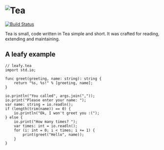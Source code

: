 # ![Tea](https://cloud.githubusercontent.com/assets/3391295/14614369/372907fa-05a1-11e6-8272-956c2cc447cb.png)

[![Build Status](https://travis-ci.org/TeaLang/tea.svg?branch=master)](https://travis-ci.org/TeaLang/tea)

Tea is small, code written in Tea simple and short.
It was crafted for reading, extending and maintaining.

## A leafy example
```tea
// leafy.tea
import std.io;

func greet(greeting, name: string): string {
    return "%s, %s!" % [greeting, name];
}

io.println("You called", args.join(","));
io.print("Please enter your name: ");
var name: string = io.readln();
if (length(trim(name)) == 0) {
    io.println("Ok, I won't greet you :(");
} else {
    io.print("How many times? ");
    var times: int = io.readln();
    for (i: int = 0; i < times; i += 1) {
        print(greet("Hello", name));
    }
}
```
